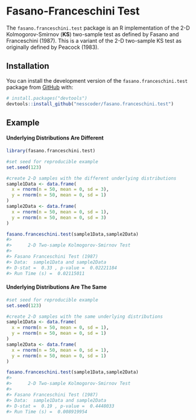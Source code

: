 
<!-- README.md is generated from README.Rmd. Please edit that file -->

# Fasano-Franceschini Test

<!-- badges: start -->
<!-- badges: end -->

The `fasano.franceschini.test` package is an R implementation of the 2-D
Kolmogorov-Smirnov (**KS**) two-sample test as defined by Fasano and
Franceschini (1987). This is a variant of the 2-D two-sample KS test as
originally defined by Peacock (1983).

## Installation

<!-- You can install the released version of the `fasano.franceschini.test` package from [CRAN](https://CRAN.R-project.org) with:

``` r
install.packages("fasano.franceschini.test")
```

And the -->

You can install the development version of the
`fasano.franceschini.test` package from [GitHub](https://github.com/)
with:

``` r
# install.packages("devtools")
devtools::install_github("nesscoder/fasano.franceschini.test")
```

## Example

#### Underlying Distributions Are Different

``` r
library(fasano.franceschini.test)

#set seed for reproducible example
set.seed(123)

#create 2-D samples with the different underlying distributions
sample1Data <- data.frame(
  x = rnorm(n = 50, mean = 0, sd = 3),
  y = rnorm(n = 50, mean = 0, sd = 1)
)
sample2Data <- data.frame(
  x = rnorm(n = 50, mean = 0, sd = 1),
  y = rnorm(n = 50, mean = 0, sd = 3)
)

fasano.franceschini.test(sample1Data,sample2Data)
#> 
#>      2-D Two-sample Kolmogorov-Smirnov Test
#> 
#> Fasano Franceschini Test (1987)
#> Data:  sample1Data and sample2Data 
#> D-stat =  0.33 , p-value =  0.02221184 
#> Run Time (s) =  0.02115011
```

#### Underlying Distributions Are The Same

``` r
#set seed for reproducible example
set.seed(123)

#create 2-D samples with the same underlying distributions
sample1Data <- data.frame(
  x = rnorm(n = 50, mean = 0, sd = 1),
  y = rnorm(n = 50, mean = 0, sd = 1)
)
sample2Data <- data.frame(
  x = rnorm(n = 50, mean = 0, sd = 1),
  y = rnorm(n = 50, mean = 0, sd = 1)
)

fasano.franceschini.test(sample1Data,sample2Data)
#> 
#>      2-D Two-sample Kolmogorov-Smirnov Test
#> 
#> Fasano Franceschini Test (1987)
#> Data:  sample1Data and sample2Data 
#> D-stat =  0.19 , p-value =  0.4448033 
#> Run Time (s) =  0.008919954
```
